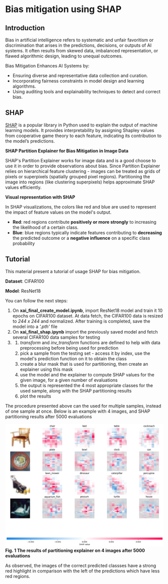 # Bias mitigation using SHAP


## Introduction
Bias in artificial intelligence refers to systematic and unfair favoritism or discrimination that arises in the predictions, decisions, or outputs of AI systems. It often results from skewed data, imbalanced representation, or flawed algorithmic design, leading to unequal outcomes.


Bias Mitigation Enhances AI Systems by:
- Ensuring diverse and representative data collection and curation.
- Incorporating fairness constraints in model design and learning algorithms.
- Using auditing tools and explainability techniques to detect and correct bias.


## SHAP

[SHAP](https://github.com/shap/shap) is a popular library in Python used to explain the output of machine learning models. It provides interpretability by assigning Shapley values from cooperative game theory to each feature, indicating its contribution to the model’s predictions.

**SHAP Partition Explainer for Bias Mitigation in Image Data**

SHAP's Partition Explainer works for image data and is a good choose to use it in order to provide observations about bias. Since Partition Explainer relies on hierarchical feature clustering - images can be treated as grids of pixels or superpixels (spatially grouped pixel regions). Partitioning the image into regions (like clustering superpixels) helps approximate SHAP values efficiently.

**Visual representation with SHAP**

In SHAP visualizations, the colors like red and blue are used to represent the impact of feature values on the model's output.
- **Red**: red regions contribute **positively or more strongly** to increasing the likelihood of a certain class.
- **Blue**: blue regions typically indicate features contributing to **decreasing** the predicted outcome or a **negative influence** on a specific class probability

## Tutorial
This material present a tutorial of usage SHAP for bias mitigation.

**Dataset**: CIFAR100

**Model**: ResNet18

You can follow the next steps:
1. On **xai_final_create_model.ipynb**, import ResNet18 model and train it 10 epochs on CIFAR100 dataset. At data fetch, the CIFAR100 data is resized to *244 x 244* and normalized. After training is completed, save the model into a *'.pth'*  file
2. On **xai_final_shap.ipynb** import the previously saved model and fetch several CIFAR100 data samples for testing
3. 1. *transform* and *inv_transform* functions are defined to help with data preprocessing before being used for prediction 
	2. pick a sample from the testing set - access it by index, use the model's prediction function on it to obtain the class
	3. create a blur mask that is used for partitioning, then create an explainer using this mask
	4. use the model and the explainer to compute SHAP values for the given image, for a given number of evaluations
	5. the output is represented the 4 most appropriate classes for the used sample, along with the SHAP partitioning results
	6. plot the results

The procedure presented above can the used for multiple samples, instead of one sample at once. Below is an example with 4 images, and SHAP partitioning results after 5000 evaluations

![Fig. 1 The results of partitioning explainer on 4 images after 5000 evaluations](5000iters/4samples.png "Fig. 1 The results of partitioning explainer on 4 images after 5000 evaluations") **Fig. 1 The results of partitioning explainer on 4 images after 5000 evaluations**


As observed, the images of the correct predicted classses have a strong red highlight in comparison with the left of the predictions which have less red regions.
